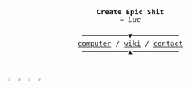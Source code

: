 <pre align="center">
<center>
<b></b>
<b>Create Epic Shit</b>
<i>~ Luc</i>

━━━━━━━━━━━▼━━━━━━━━━━━
<a href="https://luc.computer" target="_blank">computer</a> / <a href="https://luc.wiki" target="_blank">wiki</a> / <a href="https://luc.contact" target="_blank">contact</a>
━━━━━━━━━━━▲━━━━━━━━━━━
<b></b>
</center>
</pre>
<div align="center" style="display: flex">
    <a href="https://github.com/lvkdotsh/scyllo">
        <img src="https://frosty-williams-585379.netlify.app/.netlify/functions/package-card?r=7&package=scyllo&label=lvkdotsh/scyllo" style="width: 49%; height: auto;"/>
    </a>
    <a href="https://github.com/lvkdotsh/use-yup">
        <img src="https://frosty-williams-585379.netlify.app/.netlify/functions/package-card?r=7&package=use-yup&label=lvkdotsh/use-yup" style="width: 49%; height: auto;"/>
    <a href="https://luc.computer/">
        <img src="https://frosty-williams-585379.netlify.app/.netlify/functions/computer?r=7" style="width: 49%; height: auto;"/>
    <a href="https://github.com/lucemans/github-panels">
        <img src="https://frosty-williams-585379.netlify.app/.netlify/functions/repo-card?r=7&repo=lucemans/github-panels&label=lucemans/github-panels" style="width: 49%; height: auto;"/>
    </a>
</div>
